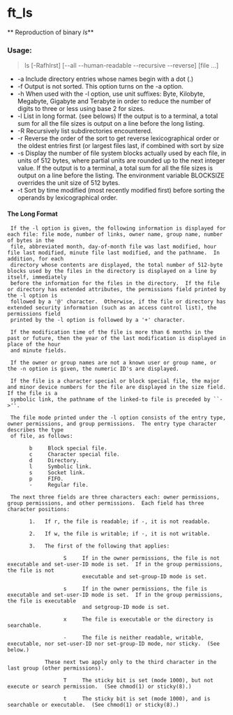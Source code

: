 # ft_ls

** Reproduction of binary _ls_**

### Usage:
> ls [-Rafhlrst] [--all --human-readable --recursive --reverse] [file ...]

- -a      Include directory entries whose names begin with a dot (.)
- -f      Output is not sorted.  This option turns on the -a option.
- -h      When used with the -l option, use unit suffixes: Byte, Kilobyte, Megabyte, Gigabyte and Terabyte in order to reduce the number of digits to three or less using base 2 for sizes.
- -l      List in long format. (see belows) If the output is to a terminal, a total sum for all the file sizes is output on a line before the long listing.
- -R      Recursively list subdirectories encountered.
- -r      Reverse the order of the sort to get reverse lexicographical order or the oldest entries first (or largest files last, if combined with sort by size
- -s      Display the number of file system blocks actually used by each file, in units of 512 bytes, where partial units are rounded up to the next integer value.  If the output is to a terminal, a total sum for all the file sizes is output on a line before the listing.  The environment variable BLOCKSIZE overrides the unit size of 512 bytes.
- -t      Sort by time modified (most recently modified first) before sorting the operands by lexicographical order.



####   The Long Format
     If the -l option is given, the following information is displayed for each file: file mode, number of links, owner name, group name, number of bytes in the
     file, abbreviated month, day-of-month file was last modified, hour file last modified, minute file last modified, and the pathname.  In addition, for each
     directory whose contents are displayed, the total number of 512-byte blocks used by the files in the directory is displayed on a line by itself, immediately
     before the information for the files in the directory.  If the file or directory has extended attributes, the permissions field printed by the -l option is
     followed by a '@' character.  Otherwise, if the file or directory has extended security information (such as an access control list), the permissions field
     printed by the -l option is followed by a '+' character.

     If the modification time of the file is more than 6 months in the past or future, then the year of the last modification is displayed in place of the hour
     and minute fields.

     If the owner or group names are not a known user or group name, or the -n option is given, the numeric ID's are displayed.

     If the file is a character special or block special file, the major and minor device numbers for the file are displayed in the size field.  If the file is a
     symbolic link, the pathname of the linked-to file is preceded by ``->''.

     The file mode printed under the -l option consists of the entry type, owner permissions, and group permissions.  The entry type character describes the type
     of file, as follows:

           b     Block special file.
           c     Character special file.
           d     Directory.
           l     Symbolic link.
           s     Socket link.
           p     FIFO.
           -     Regular file.

     The next three fields are three characters each: owner permissions, group permissions, and other permissions.  Each field has three character positions:

           1.   If r, the file is readable; if -, it is not readable.

           2.   If w, the file is writable; if -, it is not writable.

           3.   The first of the following that applies:

                      S     If in the owner permissions, the file is not executable and set-user-ID mode is set.  If in the group permissions, the file is not
                            executable and set-group-ID mode is set.

                      s     If in the owner permissions, the file is executable and set-user-ID mode is set.  If in the group permissions, the file is executable
                            and setgroup-ID mode is set.

                      x     The file is executable or the directory is searchable.

                      -     The file is neither readable, writable, executable, nor set-user-ID nor set-group-ID mode, nor sticky.  (See below.)

                These next two apply only to the third character in the last group (other permissions).

                      T     The sticky bit is set (mode 1000), but not execute or search permission.  (See chmod(1) or sticky(8).)

                      t     The sticky bit is set (mode 1000), and is searchable or executable.  (See chmod(1) or sticky(8).)